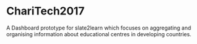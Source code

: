 # ChariTech2017

A Dashboard prototype for slate2learn which focuses on aggregating and organising information about educational centres in developing countries.
